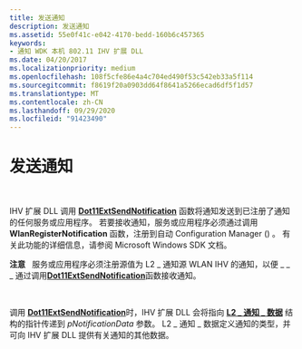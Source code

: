 ```yaml
---
title: 发送通知
description: 发送通知
ms.assetid: 55e0f41c-e042-4170-bedd-160b6c457365
keywords:
- 通知 WDK 本机 802.11 IHV 扩展 DLL
ms.date: 04/20/2017
ms.localizationpriority: medium
ms.openlocfilehash: 108f5cfe86e4a4c704ed490f53c542eb33a5f114
ms.sourcegitcommit: f8619f20a0903dd64f8641a5266ecad6df5f1d57
ms.translationtype: MT
ms.contentlocale: zh-CN
ms.lasthandoff: 09/29/2020
ms.locfileid: "91423490"
---
```

# <a name="sending-notifications"></a>发送通知




 

IHV 扩展 DLL 调用 [**Dot11ExtSendNotification**](/windows-hardware/drivers/ddi/wlanihv/nc-wlanihv-dot11ext_send_notification) 函数将通知发送到已注册了通知的任何服务或应用程序。 若要接收通知，服务或应用程序必须通过调用 **WlanRegisterNotification** 函数，注册到自动 Configuration Manager () 。 有关此功能的详细信息，请参阅 Microsoft Windows SDK 文档。

**注意**   服务或应用程序必须注册源值为 L2 \_ 通知源 WLAN IHV 的通知，以便 \_ \_ \_ 通过调用[**Dot11ExtSendNotification**](/windows-hardware/drivers/ddi/wlanihv/nc-wlanihv-dot11ext_send_notification)函数接收通知。

 

调用 [**Dot11ExtSendNotification**](/windows-hardware/drivers/ddi/wlanihv/nc-wlanihv-dot11ext_send_notification)时，IHV 扩展 DLL 会将指向 [**L2 \_ 通知 \_ 数据**](/windows/win32/api/l2cmn/ns-l2cmn-l2_notification_data) 结构的指针传递到 *pNotificationData* 参数。 L2 \_ 通知 \_ 数据定义通知的类型，并可向 IHV 扩展 DLL 提供有关通知的其他数据。

 

 